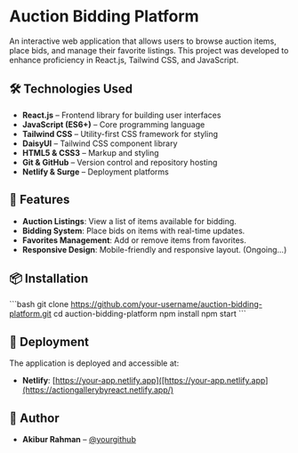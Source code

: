 # Auction Bidding Platform

An interactive web application that allows users to browse auction items, place bids, and manage their favorite listings. This project was developed to enhance proficiency in React.js, Tailwind CSS, and JavaScript.

## 🛠️ Technologies Used

- **React.js** – Frontend library for building user interfaces
- **JavaScript (ES6+)** – Core programming language
- **Tailwind CSS** – Utility-first CSS framework for styling
- **DaisyUI** – Tailwind CSS component library
- **HTML5 & CSS3** – Markup and styling
- **Git & GitHub** – Version control and repository hosting
- **Netlify & Surge** – Deployment platforms

## 🚀 Features

- **Auction Listings**: View a list of items available for bidding.
- **Bidding System**: Place bids on items with real-time updates.
- **Favorites Management**: Add or remove items from favorites.
- **Responsive Design**: Mobile-friendly and responsive layout. (Ongoing...)

## 📦 Installation

\`\`\`bash
git clone https://github.com/your-username/auction-bidding-platform.git
cd auction-bidding-platform
npm install
npm start
\`\`\`

## 📌 Deployment

The application is deployed and accessible at:

- **Netlify**: [https://your-app.netlify.app]([https://your-app.netlify.app](https://actiongallerybyreact.netlify.app/)

## 👤 Author

- **Akibur Rahman** – [@yourgithub](https://github.com/akiburrchoton)

